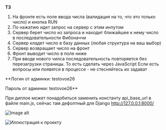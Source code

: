 **ТЗ**
1. На фронте есть поле ввода числа (валидация на то, что это только число) и кнопка RUN
2. По нажатию идет запрос на сервер с этим инпутом
3. Сервер берет число из запроса и находит ближайшее к нему число в последовательности Фибоначчи
4. Сервер кладет число в базу данных (любая структура на ваш выбор)
5. Сервер возвращает число на фронт
6. Фронт выводит число в поле ниже
7. При вводе нового чилса последовательность повторяется без перезагрузки страницы. То есть сделать через JavaScript
Если есть вопросы или появятся в процессе - не стесняйтесь их задават

**Логин от админки: testovoe26

Пароль от админки: testovoe26**

При диплое может понадобиться заменить константу api_base_url в файле main.js, сейчас там дефолтный для Django http://127.0.0.1:8000/


![Image alt](https://github.com/{username}/{repository}/raw/{branch}/{path}/image.jpg)
 
![Иллюстрация к проекту](https://github.com/alexlugovsk/testovoe26/raw/main/testovoe26/app/static/img/prezentation/1.jpg)
